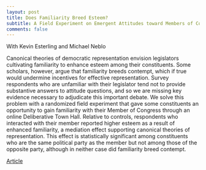```yaml
---
layout: post
title: Does Familiarity Breed Esteem?
subtitle: A Field Experiment on Emergent Attitudes toward Members of Congress
comments: false
---
```


With Kevin Esterling and Michael Neblo

Canonical theories of democratic representation envision legislators cultivating familiarity to enhance esteem among their constituents. Some scholars, however, argue that familiarity breeds contempt, which if true would undermine incentives for effective representation. Survey respondents who are unfamiliar with their legislator tend not to provide substantive answers to attitude questions, and so we are missing key evidence necessary to adjudicate this important debate. We solve this problem with a randomized field experiment that gave some constituents an opportunity to gain familiarity with their Member of Congress through an online Deliberative Town Hall. Relative to controls, respondents who interacted with their member reported higher esteem as a result of enhanced familiarity, a mediation effect supporting canonical theories of representation. This effect is statistically significant among constituents who are the same political party as the member but not among those of the opposite party, although in neither case did familiarity breed contempt.

[Article](https://doi.org/10.1177%2F10659129211073910)
